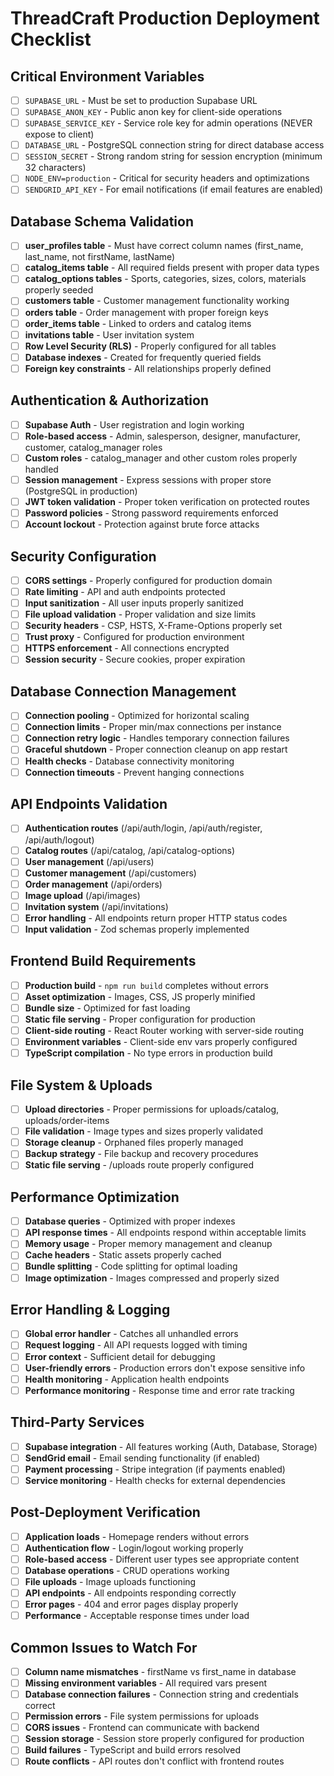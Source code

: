 
# ThreadCraft Production Deployment Checklist

## Critical Environment Variables
- [ ] `SUPABASE_URL` - Must be set to production Supabase URL
- [ ] `SUPABASE_ANON_KEY` - Public anon key for client-side operations
- [ ] `SUPABASE_SERVICE_KEY` - Service role key for admin operations (NEVER expose to client)
- [ ] `DATABASE_URL` - PostgreSQL connection string for direct database access
- [ ] `SESSION_SECRET` - Strong random string for session encryption (minimum 32 characters)
- [ ] `NODE_ENV=production` - Critical for security headers and optimizations
- [ ] `SENDGRID_API_KEY` - For email notifications (if email features are enabled)

## Database Schema Validation
- [ ] **user_profiles table** - Must have correct column names (first_name, last_name, not firstName, lastName)
- [ ] **catalog_items table** - All required fields present with proper data types
- [ ] **catalog_options tables** - Sports, categories, sizes, colors, materials properly seeded
- [ ] **customers table** - Customer management functionality working
- [ ] **orders table** - Order management with proper foreign keys
- [ ] **order_items table** - Linked to orders and catalog items
- [ ] **invitations table** - User invitation system
- [ ] **Row Level Security (RLS)** - Properly configured for all tables
- [ ] **Database indexes** - Created for frequently queried fields
- [ ] **Foreign key constraints** - All relationships properly defined

## Authentication & Authorization
- [ ] **Supabase Auth** - User registration and login working
- [ ] **Role-based access** - Admin, salesperson, designer, manufacturer, customer, catalog_manager roles
- [ ] **Custom roles** - catalog_manager and other custom roles properly handled
- [ ] **Session management** - Express sessions with proper store (PostgreSQL in production)
- [ ] **JWT token validation** - Proper token verification on protected routes
- [ ] **Password policies** - Strong password requirements enforced
- [ ] **Account lockout** - Protection against brute force attacks

## Security Configuration
- [ ] **CORS settings** - Properly configured for production domain
- [ ] **Rate limiting** - API and auth endpoints protected
- [ ] **Input sanitization** - All user inputs properly sanitized
- [ ] **File upload validation** - Proper validation and size limits
- [ ] **Security headers** - CSP, HSTS, X-Frame-Options properly set
- [ ] **Trust proxy** - Configured for production environment
- [ ] **HTTPS enforcement** - All connections encrypted
- [ ] **Session security** - Secure cookies, proper expiration

## Database Connection Management
- [ ] **Connection pooling** - Optimized for horizontal scaling
- [ ] **Connection limits** - Proper min/max connections per instance
- [ ] **Connection retry logic** - Handles temporary connection failures
- [ ] **Graceful shutdown** - Proper connection cleanup on app restart
- [ ] **Health checks** - Database connectivity monitoring
- [ ] **Connection timeouts** - Prevent hanging connections

## API Endpoints Validation
- [ ] **Authentication routes** (/api/auth/login, /api/auth/register, /api/auth/logout)
- [ ] **Catalog routes** (/api/catalog, /api/catalog-options)
- [ ] **User management** (/api/users)
- [ ] **Customer management** (/api/customers)
- [ ] **Order management** (/api/orders)
- [ ] **Image upload** (/api/images)
- [ ] **Invitation system** (/api/invitations)
- [ ] **Error handling** - All endpoints return proper HTTP status codes
- [ ] **Input validation** - Zod schemas properly implemented

## Frontend Build Requirements
- [ ] **Production build** - `npm run build` completes without errors
- [ ] **Asset optimization** - Images, CSS, JS properly minified
- [ ] **Bundle size** - Optimized for fast loading
- [ ] **Static file serving** - Proper configuration for production
- [ ] **Client-side routing** - React Router working with server-side routing
- [ ] **Environment variables** - Client-side env vars properly configured
- [ ] **TypeScript compilation** - No type errors in production build

## File System & Uploads
- [ ] **Upload directories** - Proper permissions for uploads/catalog, uploads/order-items
- [ ] **File validation** - Image types and sizes properly validated
- [ ] **Storage cleanup** - Orphaned files properly managed
- [ ] **Backup strategy** - File backup and recovery procedures
- [ ] **Static file serving** - /uploads route properly configured

## Performance Optimization
- [ ] **Database queries** - Optimized with proper indexes
- [ ] **API response times** - All endpoints respond within acceptable limits
- [ ] **Memory usage** - Proper memory management and cleanup
- [ ] **Cache headers** - Static assets properly cached
- [ ] **Bundle splitting** - Code splitting for optimal loading
- [ ] **Image optimization** - Images compressed and properly sized

## Error Handling & Logging
- [ ] **Global error handler** - Catches all unhandled errors
- [ ] **Request logging** - All API requests logged with timing
- [ ] **Error context** - Sufficient detail for debugging
- [ ] **User-friendly errors** - Production errors don't expose sensitive info
- [ ] **Health monitoring** - Application health endpoints
- [ ] **Performance monitoring** - Response time and error rate tracking

## Third-Party Services
- [ ] **Supabase integration** - All features working (Auth, Database, Storage)
- [ ] **SendGrid email** - Email sending functionality (if enabled)
- [ ] **Payment processing** - Stripe integration (if payments enabled)
- [ ] **Service monitoring** - Health checks for external dependencies

## Post-Deployment Verification
- [ ] **Application loads** - Homepage renders without errors
- [ ] **Authentication flow** - Login/logout working properly
- [ ] **Role-based access** - Different user types see appropriate content
- [ ] **Database operations** - CRUD operations working
- [ ] **File uploads** - Image uploads functioning
- [ ] **API endpoints** - All endpoints responding correctly
- [ ] **Error pages** - 404 and error pages display properly
- [ ] **Performance** - Acceptable response times under load

## Common Issues to Watch For
- [ ] **Column name mismatches** - firstName vs first_name in database
- [ ] **Missing environment variables** - All required vars present
- [ ] **Database connection failures** - Connection string and credentials correct
- [ ] **Permission errors** - File system permissions for uploads
- [ ] **CORS issues** - Frontend can communicate with backend
- [ ] **Session storage** - Session store properly configured for production
- [ ] **Build failures** - TypeScript and build errors resolved
- [ ] **Route conflicts** - API routes don't conflict with frontend routes
